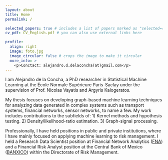 ```yaml
---
layout: about
title: Home
permalink: /

selected_papers: true # includes a list of papers marked as "selected={true}"
cv_pdf: CV_English.pdf # you can also use external links here

profile:
  align: right
  image: foto.jpg
  image_circular: false # crops the image to make it circular
  more_info: >
    <p>Conctact: alejandro.d.delaconcha(at)gmail.com</p>
---
```


I am Alejandro de la Concha, a PhD researcher in Statistical Machine Learning at the École Normale Supérieure Paris-Saclay under the supervision of Prof. Nicolas Vayatis and Argyris Kalogeratos. 

My thesis focuses on developing graph-based machine learning techniques for analyzing data generated in complex systems such as transport systems, financial networks, sensor networks, to name a few. My work includes contributions to the subfields of: 1) Kernel methods and hypothesis testing. 2) Density/likelihood-ratio estimation. 3) Graph-signal processing. 

Professionally, I have held positions in public and private institutions, where I have mainly focused on applying machine learning to risk management. I held a Research Data Scientist position at Financial Network Analytics ([FNA](https://fna.fi/)) and a Financial Risk Analyst position at the Central Bank of Mexico ([BANXICO](https://www.banxico.org.mx/indexen.html)) within the Directorate of Risk Management. 


